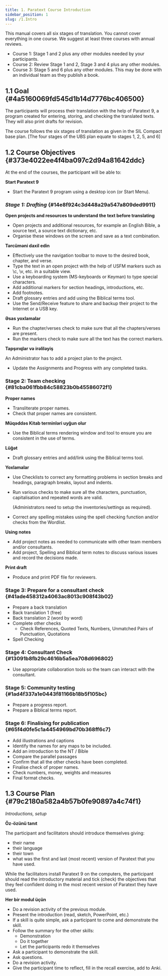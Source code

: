 ```yaml
---
title: 1. Paratext Course Introduction
sidebar_position: 1
slug: /1.Intro
---
```




This manual covers all six stages of translation. You cannot cover everything in one course. We suggest at least three courses with annual reviews.

- Course 1: Stage 1 and 2 plus any other modules needed by your participants.
- Course 2: Review Stage 1 and 2, Stage 3 and 4 plus any other modules.
- Course 3: Stage 5 and 6 plus any other modules. This may be done with an individual team as they publish a book.

## 1.1 Goal {#4a5160069fd545d1b14d7776bc406500}


The participants will process their translation with the help of Paratext 9, a program created for entering, storing, and checking the translated texts. They will also print drafts for revision.


The course follows the six stages of translation as given in the SIL Compact base plan. [The four stages of the UBS plan equate to stages 1, 2, 5, and 6]


## 1.2 Course Objectives {#373e4022ee4f4ba097c2d94a81642ddc}


At the end of the courses, the participant will be able to:


**Start Paratext 9**

- Start the Paratext 9 program using a desktop icon (or Start Menu).

### _**Stage 1: Drafting**_ {#14e8f924c3d448a29a547a809ded9911}


**Open projects and resources to understand the text before translating**

- Open projects and additional resources, for example an English Bible, a source text, a source text dictionary, etc.
- Organise these windows on the screen and save as a text combination.

**Tərcüməni daxil edin**

- Effectively use the navigation toolbar to move to the desired book, chapter, and verse.
- Type the text in an open project with the help of USFM markers such as \c, \v, etc. in a suitable view.
- Use a keyboarding system (MS-keyboards or Keyman) to type special characters.
- Add additional markers for section headings, introductions, etc.
- Add footnotes.
- Draft glossary entries and add using the Biblical terms tool.
- Use the Send/Receive feature to share and backup their project to the Internet or a USB key.

**Əsas yoxlamalar**

- Run the chapter/verses check to make sure that all the chapters/verses are present.
- Run the markers check to make sure all the text has the correct markers.

**Tapşırıqlar və irəliləyiş**


An Administrator has to add a project plan to the project.

- Update the Assignments and Progress with any completed tasks.

### **Stage 2: Team checking** {#81cba061fbb84c58823b0b45586072f1}


**Proper names**

- Transliterate proper names.
- Check that proper names are consistent.

**Müqəddəs Kitab terminləri uyğun olur**

- Use the Biblical terms rendering window and tool to ensure you are consistent in the use of terms.

**Lüğət**

- Draft glossary entries and add/link using the Biblical terms tool.

**Yoxlamalar**

- Use Checklists to correct any formatting problems in section breaks and headings, paragraph breaks, layout and indents.
- Run various checks to make sure all the characters, punctuation, capitalisation and repeated words are valid.

    (Administrators need to setup the inventories/settings as required).

- Correct any spelling mistakes using the spell checking function and/or checks from the Wordlist.

**Using notes**

- Add project notes as needed to communicate with other team members and/or consultants.
- Add project, Spelling and Biblical term notes to discuss various issues and record the decisions made.

**Print draft**

- Produce and print PDF file for reviewers.

### **Stage 3: Prepare for a consultant check** {#41ade458312a4063ac8013c908f43b02}

- Prepare a back translation
- Back translation 1 (free)
- Back translation 2 (word by word)
- Complete other checks
    - Check References, Quoted Texts, Numbers, Unmatched Pairs of Punctuation, Quotations
- Spell Checking

### **Stage 4: Consultant Check** {#13091b8fb29c4616b5a5ea708d696802}

- Use appropriate collaboration tools so the team can interact with the consultant.

### **Stage 5: Community testing** {#1ad4f337a1e0443f81166b18b5f105bc}

- Prepare a progress report.
- Prepare a Biblical terms report.

### **Stage 6: Finalising for publication** {#65f4d0fe5c1a4454969bd70b368ff6c7}

- Add illustrations and captions
- Identify the names for any maps to be included.
- Add an introduction to the NT / Bible
- Compare the parallel passages
- Confirm that all the other checks have been completed.
- Finalise check of proper names.
- Check numbers, money, weights and measures
- Final format checks.

## 1.3 Course Plan {#79c2180a582a4b57b0fe90897a4c74f1}


_Introductions, setup_


**Öz-özünü tanıt**


The participant and facilitators should introduce themselves giving:

- their name
- their language
- their town
- what was the first and last (most recent) version of Paratext that you have used.

While the facilitators install Paratext 9 on the computers, the participant should read the introductory material and tick (check) the objectives that they feel confident doing in the most recent version of Paratext they have used.


**Her bir modul üçün**

- Do a revision activity of the previous module.
- Present the introduction (read, sketch, PowerPoint, etc.)
- If a skill is quite simple, ask a participant to come and demonstrate the skill.
- Follow the summary for the other skills:
    - Demonstration
    - Do it together
    - Let the participants redo it themselves
- Ask a participant to demonstrate the skill.
- Ask questions.
- Do a revision activity.
- Give the participant time to reflect, fill in the recall exercise, add to Anki.
